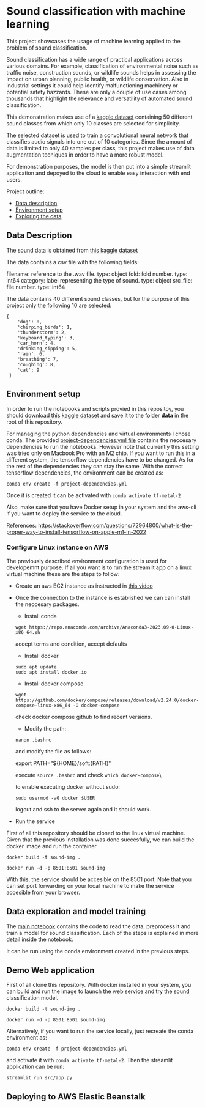 # Sound classification with machine learning

This project showcases the usage of machine learning applied to the problem of sound classification. 

Sound classification has a wide range of practical applications across various domains. For example, classification of environmental noise such as traffic noise, construction sounds, or wildlife sounds helps in assessing the impact on urban planning, public health, or wildlife conservation. Also in industrial settings it could help identify malfunctioning machinery or potential safety hazzards. These are only a couple of use cases among thousands that highlight the relevance and versatility of automated sound classification.

This demonstration makes use of a [kaggle dataset](https://www.kaggle.com/datasets/mmoreaux/environmental-sound-classification-50) containing 50 different sound classes from which only 10 classes are selected for simplicity. 

The selected dataset is used to train a convolutional neural network that classifies audio signals into one out of 10 categories. Since the amount of data is limited to only 40 samples per class, this project makes use of data augmentation tecniques in order to have a more robust model. 

For demonstration purposes, the model is then put into a simple streamlit application and depoyed to the cloud to enable easy interaction with end users.

Project outline:

- [Data description](#data-description)
- [Environment setup](#environment-setup)
- [Exploring the data](#exploring-the-data)

## Data Description

The sound data is obtained from [this kaggle dataset](https://www.kaggle.com/datasets/mmoreaux/environmental-sound-classification-50)

The data contains a csv file with the following fields:

filename: reference to the .wav file. type:  object
fold: fold number. type:  int64 
category: label representing the type of sound. type:  object
src_file: file number. type:  int64 

The data contains 40 different sound classes, but for the purpose of this project only the following 10 are selected:

```
{
    'dog': 0,
    'chirping_birds': 1,
    'thunderstorm': 2,
    'keyboard_typing': 3,
    'car_horn': 4,
    'drinking_sipping': 5,
    'rain': 6,
    'breathing': 7,
    'coughing': 8,
    'cat': 9
 }
```

## Environment setup

In order to run the notebooks and scripts provied in this repositoy, you should download [this kaggle dataset](https://www.kaggle.com/datasets/mmoreaux/environmental-sound-classification-50) and save it to the folder **data** in the root of this repository.

For managing the python dependencies and virtual environments I chose conda. The provided [project-dependencies.yml file](project-dependencies.yml) contains the neccesary dependencies to run the notebooks. However note that currently this setting was tried only on Macbook Pro with an M2 chip. If you want to run this in a different system, the tensorflow dependencies have to be changed. As for the rest of the dependencies they can stay the same. With the correct tensorflow dependencies,  the environment can be created as:

```console
conda env create -f project-dependencies.yml
```

Once it is created it can be activated with ```conda activate tf-metal-2```

Also, make sure that you have Docker setup in your system and the aws-cli if you want to deploy the service to the cloud.

References: https://stackoverflow.com/questions/72964800/what-is-the-proper-way-to-install-tensorflow-on-apple-m1-in-2022

### Configure Linux instance on AWS

The previously described environment configuration is used for developemnt purpose. If all you want is to run the streamlit app on a linux virtual machine these are the steps to follow: 

- Create an aws EC2 instance as instructed in [this video](https://www.youtube.com/watch?v=IXSiYkP23zo&ab_channel=DataTalksClub%E2%AC%9B)

- Once the connection to the instance is established we can can install the neccesary packages.

    - Install conda
    ```console
    wget https://repo.anaconda.com/archive/Anaconda3-2023.09-0-Linux-x86_64.sh
    ```
    accept terms and condition, accept defaults

    - Install docker

    ```console
    sudo apt update
    sudo apt install docker.io
    ```

    - Install docker compose

    ```console
    wget https://github.com/docker/compose/releases/download/v2.24.0/docker-compose-linux-x86_64 -O docker-compose
    ```
    check docker compose github to find recent versions.

    - Modify the path:

    ```console
    nanon .bashrc
    ```

    and modify the file as follows:

    export PATH="${HOME}/soft:{PATH}"

    execute `source .bashrc` and check `which docker-compose`\

    to enable executing docker without sudo:

    ```console
    sudo usermod -aG docker $USER
    ```

    logout and ssh to the server again and it should work.

- Run the service

First of all this repository should be cloned to the linux virtual machine. Given that the previous installation was done succesfully, we can build the docker image and run the container

```console
docker build -t sound-img . 
```

```console
docker run -d -p 8501:8501 sound-img
```

With this, the service should be accesible on the 8501 port. Note that you can set port forwarding on your local machine to make the service accesible from your browser.

## Data exploration and model training

The [main notebook](./sound-data-exploration.ipynb) contains the code to read the data, preprocess it and train a model for sound classification. Each of the steps is explained in more detail inside the notebook.

It can be run using the conda environment created in the previous steps.

## Demo Web application

First of all clone this repository. With docker installed in your system, you can build and run the image to launch the web service and try the sound classification model.

```console
docker build -t sound-img . 
```

```console
docker run -d -p 8501:8501 sound-img
```

Alternatively, if you want to run the service locally, just recreate the conda environment as:

```console
conda env create -f project-dependencies.yml
```

and activate it with ```conda activate tf-metal-2```. Then the streamlit application can be run:

```console
streamlit run src/app.py
```

## Deploying to AWS Elastic Beanstalk









